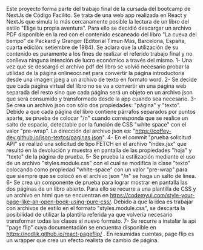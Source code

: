 Este proyecto forma parte del trabajo final de la cursada del bootcamp de NextJs de Código Facilito.
Se trata de una web app realizada en React y NextJs que simula lo más cercanamente posible la lectura de un libro del estilo "Elige tu propia aventura". Para ello se decidió descargar un archivo PDF disponible en la red con el contenido escaneado del libro "La cueva del tiempo" de Packard y Granger (Editorial Timun Mas, Barcelona, España, cuarta edición: setiembre de 1984). 
Se aclara que la utilización de su contenido es puramente a los fines de realizar el referido trabajo final y no conlleva ninguna intención de lucro económico a través del mismo.
1- Una vez que se descargó el archivo pdf del libro se volvió necesario probar la utilidad de la página onlineocr.net para convertir la página introductoria desde una imagen jpeg a un archivo de texto en formato word.
2- Se decide que cada página virtual del libro no se va a convertir en una página web separada del resto sino que cada página será un objeto en un archivo json que será consumido y transformado desde la app cuando sea necesario.
3- Se crea un archivo json con sólo dos propiedades: "página" y "texto". Debido a que cada página del libro contiene párrafos separados por puntos aparte, se prueba de colocar "/n" cuando corresponda que se realice un salto de espacio, detectable por la función de CSS "white space" con el valor "pre-wrap". La dirección del archivo json es: "https://coffey-dev.github.io/json-textos/paginas.json".
4- En el commit "prueba solicitud API" se realizó una solicitud de tipo FETCH en el archivo "index.jsx" que resultó en la devolución y muestra en pantalla de las propiedades "hoja" y "texto" de la página de prueba.
5- Se prueba la estilización mediante el uso de un archivo "styles.module.css" con el cual se modifica la clase "texto" colocando como propiedad "white-space" con un valor "pre-wrap" para que siempre que se colocó en el archivo json "/n" se haga un salto de linea.
6- Se crea un componente de prueba para lograr mostrar en pantalla las dos páginas de un libro abierto. Para ello se recurre a una plantilla de CSS y un archivo en html que se encuentran en https://codemyui.com/style-your-page-like-an-open-book-using-pure-css/. Debido a que la idea es trabajar con archivos de estilo en el formato "styles.module.css", se descarta la posibilidad de utilizar la plantilla referida ya que volvería necesario transformar todas las clases al nuevo formato.
7- Se recurre a instalar la api "page flip" cuya documentación se encuentra disponible en https://nodlik.github.io/react-pageflip/ . En resumidas cuentas, page flip es un wrapper que crea un efecto realista de cambio de página.
